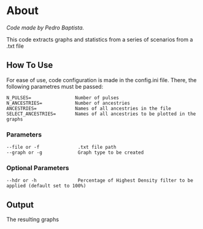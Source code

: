 # About
_Code made by Pedro Baptista._

This code extracts graphs and statistics from a series of scenarios from a .txt file

## How To Use
For ease of use, code configuration is made in the config.ini file. There, the following parametres must be passed:
```
N_PULSES=                Number of pulses
N_ANCESTRIES=            Number of ancestries
ANCESTRIES=              Names of all ancestries in the file
SELECT_ANCESTRIES=       Names of all ancestries to be plotted in the graphs
```

### Parameters
```
--file or -f              .txt file path
--graph or -g             Graph type to be created
```
### Optional Parameters
```
--hdr or -h               Percentage of Highest Density filter to be applied (default set to 100%)
```
## Output
The resulting graphs